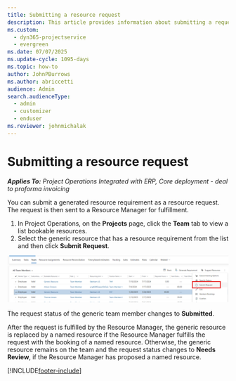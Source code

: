 ```yaml
---
title: Submitting a resource request
description: This article provides information about submitting a request for a project resource.
ms.custom: 
  - dyn365-projectservice
  - evergreen
ms.date: 07/07/2025
ms.update-cycle: 1095-days
ms.topic: how-to
author: JohnPBurrows
ms.author: abriccetti
audience: Admin
search.audienceType: 
  - admin
  - customizer
  - enduser
ms.reviewer: johnmichalak
---
```

# Submitting a resource request

_**Applies To:** Project Operations Integrated with ERP, Core deployment - deal to proforma invoicing_

You can submit a generated resource requirement as a resource request. The request is then sent to a Resource Manager for fulfillment.

1. In Project Operations, on the **Projects** page, click the **Team** tab to view a list bookable resources. 
2. Select the generic resource that has a resource requirement from the list and then click **Submit Request**.

![Submitting a resource request.](media/submit-request.png)

The request status of the generic team member changes to **Submitted**.

After the request is fulfilled by the Resource Manager, the generic resource is replaced by a named resource if the Resource Manager fulfills the request with the booking of a named resource. Otherwise, the generic resource remains on the team and the request status changes to **Needs Review**, if the Resource Manager has proposed a named resource.


[!INCLUDE[footer-include](../includes/footer-banner.md)]
